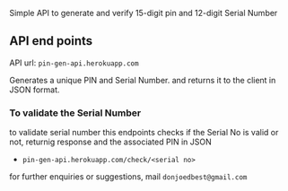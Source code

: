 Simple API to generate and verify 15-digit pin and 12-digit Serial Number

## API end points
API url: ``pin-gen-api.herokuapp.com``

Generates a unique PIN and Serial Number. and returns it to the client in JSON format.

### To validate the Serial Number


to validate serial number
this endpoints checks if the Serial No is valid or not, returnig response and the associated PIN in JSON

- `pin-gen-api.herokuapp.com/check/<serial no>`



for further enquiries or suggestions, mail `donjoedbest@gmail.com` 